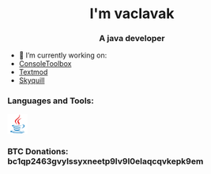 

<h1 align="center">I'm vaclavak</h1>
<h3 align="center">A java developer</h3>

- 🔭 I’m currently working on:
-  [ConsoleToolbox](https://github.com/vaclavak/ConsoleToolbox)
-  [Textmod](https://modrinth.com/mod/textmod)
-  [Skyquill](https://github.com/vaclavak/SkyQuill)

<p align="left">
</p>

<h3 align="left">Languages and Tools:</h3>
<p align="left"> <a href="https://www.java.com" target="_blank" rel="noreferrer"> <img src="https://raw.githubusercontent.com/devicons/devicon/master/icons/java/java-original.svg" alt="java" width="40" height="40"/> </a> </p>
<h3 align="left">BTC Donations: bc1qp2463gvylssyxneetp9lv9l0elaqcqvkepk9em</h3>


<!--
**vaclavak/vaclavak** is a ✨ _special_ ✨ repository because its `README.md` (this file) appears on your GitHub profile.

Here are some ideas to get you started:

- 🔭 I’m currently working on ...
- 🌱 I’m currently learning ...
- 👯 I’m looking to collaborate on ...
- 🤔 I’m looking for help with ...
- 💬 Ask me about ...
- 📫 How to reach me: ...
- 😄 Pronouns: ...
- ⚡ Fun fact: ...
-->

